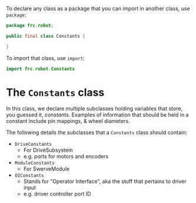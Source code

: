 To declare any class as a package that you can import in another class, use `package`:
```java
package frc.robot;

public final class Constants {

}
```
To import that class, use `import`:
```java 
import frc.robot.Constants
```

# The `Constants` class

In this class, we declare multiple subclasses holding variables that store, you guessed it, *constants*. Examples of information that should be held in a constant include pin mappings, & wheel diameters.

The following details the subclasses that a `Constants` class should contain:
- `DriveConstants`
	- For DriveSubsystem
	- e.g. ports for motors and encoders
- `ModuleConstants`
	- For SwerveModule
- `OIConstants`
	- Stands for "Operator Interface", aka the stuff that pertains to driver input
	- e.g. driver controller port ID